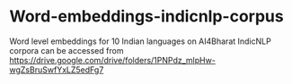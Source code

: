 # Word-embeddings-indicnlp-corpus
Word level embeddings for 10 Indian languages on AI4Bharat IndicNLP corpora can be accessed from https://drive.google.com/drive/folders/1PNPdz_mlpHw-wgZsBruSwfYxLZ5edFg7
